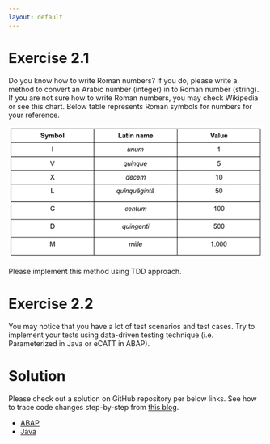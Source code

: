 ```yaml
---
layout: default
---
```


# Exercise 2.1

Do you know how to write Roman numbers? If you do, please write a method to convert an Arabic number (integer) in to Roman number (string). If you are not sure how to write Roman numbers, you may check Wikipedia or see this chart. Below table represents Roman symbols for numbers for your reference.

![Roman Numbers](img/roman_numbers.png)

Please implement this method using TDD approach.

# Exercise 2.2

You may notice that you have a lot of test scenarios and test cases. Try to implement your tests using data-driven testing technique (i.e. Parameterized in Java or eCATT in ABAP).

# Solution

Please check out a solution on GitHub repository per below links. See how to trace code changes step-by-step from [this blog](http://www.pacroy.com/2017/01/how-to-use-git-client-to-trace-commit.html).

- [ABAP](https://github.com/pacroy/tdd-ex01-fizzbuzz-abap)
- [Java](https://github.com/pacroy/tdd-ex01-fizzbuzz-java)